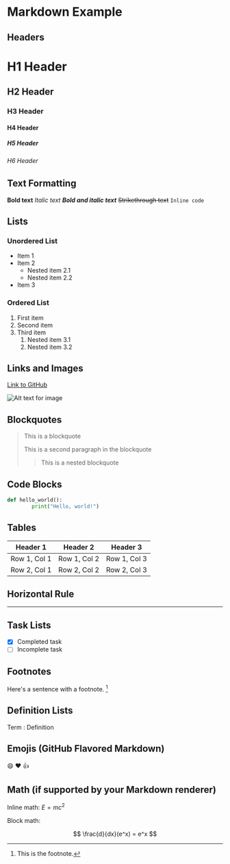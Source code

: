 # Markdown Example

## Headers

# H1 Header
## H2 Header
### H3 Header
#### H4 Header
##### H5 Header
###### H6 Header

## Text Formatting

**Bold text**
*Italic text*
***Bold and italic text***
~~Strikethrough text~~
`Inline code`

## Lists

### Unordered List
- Item 1
- Item 2
    - Nested item 2.1
    - Nested item 2.2
- Item 3

### Ordered List
1. First item
2. Second item
3. Third item
     1. Nested item 3.1
     2. Nested item 3.2

## Links and Images

[Link to GitHub](https://github.com)

![Alt text for image](https://via.placeholder.com/150)

## Blockquotes

> This is a blockquote
> 
> This is a second paragraph in the blockquote
>
> > This is a nested blockquote

## Code Blocks

```python
def hello_world():
        print("Hello, world!")
```

## Tables

| Header 1 | Header 2 | Header 3 |
|----------|----------|----------|
| Row 1, Col 1 | Row 1, Col 2 | Row 1, Col 3 |
| Row 2, Col 1 | Row 2, Col 2 | Row 2, Col 3 |

## Horizontal Rule

---

## Task Lists

- [x] Completed task
- [ ] Incomplete task

## Footnotes

Here's a sentence with a footnote. [^1]

[^1]: This is the footnote.

## Definition Lists

Term
: Definition

## Emojis (GitHub Flavored Markdown)

:smile: :heart: :thumbsup:

## Math (if supported by your Markdown renderer)

Inline math: $E=mc^2$

Block math:

$$
\frac{d}{dx}(e^x) = e^x
$$